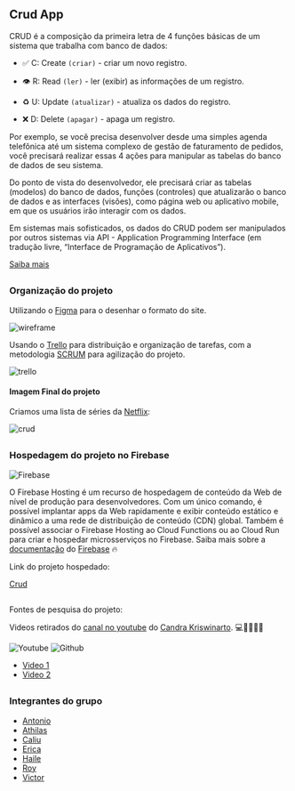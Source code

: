 ## Crud App

CRUD é a composição da primeira letra de 4 funções básicas de um sistema que trabalha com banco de dados:

- ✅ C: Create `(criar)` - criar um novo registro.

- 👁 R: Read `(ler)` - ler (exibir) as informações de um registro.

- ♻️ U: Update `(atualizar)` - atualiza os dados do registro.

- ❌ D: Delete `(apagar)` - apaga um registro.

Por exemplo, se você precisa desenvolver desde uma simples agenda telefônica até um sistema complexo de gestão de faturamento de pedidos, você precisará realizar essas 4 ações para manipular as tabelas do banco de dados de seu sistema.

Do ponto de vista do desenvolvedor, ele precisará criar as tabelas (modelos) do banco de dados, funções (controles) que atualizarão o banco de dados e as interfaces (visões), como página web ou aplicativo mobile, em que os usuários irão interagir com os dados. 

Em sistemas mais sofisticados, os dados do CRUD podem ser manipulados por outros sistemas via API - Application Programming Interface (em tradução livre, “Interface de Programação de Aplicativos”).

[Saiba mais](https://angelopublio.com.br/blog/crud)

##

### Organização do projeto

Utilizando o [Figma](https://www.figma.com/) para o desenhar o formato do site.

![wireframe](https://user-images.githubusercontent.com/71888055/117227094-70208a80-adec-11eb-96d1-b770f68abc16.png)

Usando o [Trello](https://trello.com/pt-BR) para distribuição e organização de tarefas, com a metodologia [SCRUM](https://blog.contaazul.com/metodologia-scrum) para agilização do projeto.

![trello](https://user-images.githubusercontent.com/71888055/117222736-8cb7c500-ade2-11eb-851f-f0653566a818.png)

#### Imagem Final do projeto

Criamos uma lista de séries da [Netflix](https://www.netflix.com/br/):

![crud](https://user-images.githubusercontent.com/71888055/117225988-02735f00-adea-11eb-8996-a479bcfedb24.png)

##

### Hospedagem do projeto no Firebase

![Firebase](https://img.shields.io/twitter/url?color=%23FFCA28&label=firebase&logo=firebase&logoColor=%23FFCA28&style=for-the-badge&url=https%3A%2F%2Fsimpleicons.org%2Ficons%2Ffirebase.svg)

O Firebase Hosting é um recurso de hospedagem de conteúdo da Web de nível de produção para desenvolvedores. Com um único comando, é possível implantar apps da Web rapidamente e exibir conteúdo estático e dinâmico a uma rede de distribuição de conteúdo (CDN) global. Também é possível associar o Firebase Hosting ao Cloud Functions ou ao Cloud Run para criar e hospedar microsserviços no Firebase. Saiba mais sobre a [documentação](https://firebase.google.com/docs/hosting?hl=pt-br) do [Firebase](https://firebase.google.com/?hl=pt-br) 🔥

Link do projeto hospedado:

[Crud](https://crud-app-ba514.web.app/)

##

Fontes de pesquisa do projeto:

Videos retirados do [canal no youtube](https://www.youtube.com/channel/UChspmksoHi3B9sKreATvpCA) do [Candra Kriswinarto](https://github.com/candraKriswinarto/). 💻👨‍💻👩‍💻

![Youtube](https://img.shields.io/twitter/url?color=%23FF0000&label=youtube&logo=youtube&logoColor=%23FF0000&style=for-the-badge&url=https%3A%2F%2Fsimpleicons.org%2Ficons%2Fyoutube.svg)    ![Github](https://img.shields.io/twitter/url?color=%23181717&label=github&logo=github&logoColor=%23181717&style=for-the-badge&url=https%3A%2F%2Fsimpleicons.org%2Ficons%2Fgithub.svg)

- [Video 1](https://www.youtube.com/watch?v=5KZ1XBcSaH4)
- [Video 2](https://www.youtube.com/watch?v=_1QtdnqHq8I)

##

### Integrantes do grupo

- [Antonio](https://github.com/Antonio1711)
- [Athilas](https://github.com/Athilas-Silva)
- [Caliu](https://github.com/caliusantos)
- [Erica](https://github.com/EricaSantos-FullStack)
- [Haile](https://github.com/hailemarcos)
- [Roy](https://github.com/Roymp3)
- [Victor](https://github.com/ViictorSR388)
